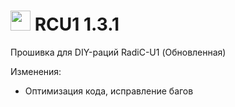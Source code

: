 # <img src="https://github.com/user-attachments/assets/0c65f8b7-19d9-43cf-94c5-5d7d1cb2eb11" width="32" /> RCU1 1.3.1
Прошивка для DIY-раций RadiC-U1 (Обновленная)

Изменения:
* Оптимизация кода, исправление багов
